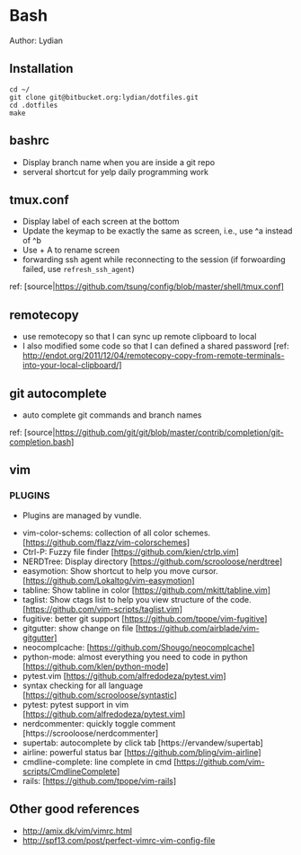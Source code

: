 # Bash 

Author: Lydian 


## Installation

	cd ~/ 
	git clone git@bitbucket.org:lydian/dotfiles.git 
	cd .dotfiles
	make


## bashrc
* Display branch name when you are inside a git repo
* serveral shortcut for yelp daily programming work

## tmux.conf
* Display label of each screen at the bottom 
* Update the keymap to be exactly the same as screen, i.e., use ^a instead of ^b
* Use <shift> + A to rename screen
* forwarding ssh agent while reconnecting to the session
  (if forwoarding failed, use `refresh_ssh_agent`)

ref: [source|https://github.com/tsung/config/blob/master/shell/tmux.conf]

## remotecopy
* use remotecopy so that I can sync up remote clipboard to local
* I also modified some code so that I can defined a shared password
[ref: http://endot.org/2011/12/04/remotecopy-copy-from-remote-terminals-into-your-local-clipboard/]

## git autocomplete
* auto complete git commands and branch names

ref: [source|https://github.com/git/git/blob/master/contrib/completion/git-completion.bash]

## vim

### PLUGINS
* Plugins are managed by vundle. 

- vim-color-schems: collection of all color schemes. [https://github.com/flazz/vim-colorschemes]
- Ctrl-P: Fuzzy file finder [https://github.com/kien/ctrlp.vim]
- NERDTree: Display directory [https://github.com/scrooloose/nerdtree]
- easymotion: Show shortcut to help you move cursor. [https://github.com/Lokaltog/vim-easymotion]
- tabline: Show tabline in color [https://github.com/mkitt/tabline.vim] 
- taglist: Show ctags list to help you view structure of the code. [https://github.com/vim-scripts/taglist.vim] 
- fugitive: better git support [https://github.com/tpope/vim-fugitive]
- gitgutter: show change on file [https://github.com/airblade/vim-gitgutter]
- neocomplcache: [https://github.com/Shougo/neocomplcache]
- python-mode: almost everything you need to code in python [https://github.com/klen/python-mode]
- pytest.vim [https://github.com/alfredodeza/pytest.vim]
- syntax checking for all language [https://github.com/scrooloose/syntastic]
- pytest: pytest support in vim [https://github.com/alfredodeza/pytest.vim]
- nerdcommenter: quickly toggle comment [https://scrooloose/nerdcommenter]
- supertab: autocomplete by click tab [https://ervandew/supertab]
- airline: powerful status bar [https://github.com/bling/vim-airline]
- cmdline-complete: line complete in cmd [https://github.com/vim-scripts/CmdlineComplete]
- rails: [https://github.com/tpope/vim-rails]

Other good references
---------------------

* http://amix.dk/vim/vimrc.html
* http://spf13.com/post/perfect-vimrc-vim-config-file
